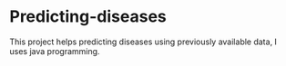 # Predicting-diseases
This project helps predicting diseases using previously available data, I uses java programming.
